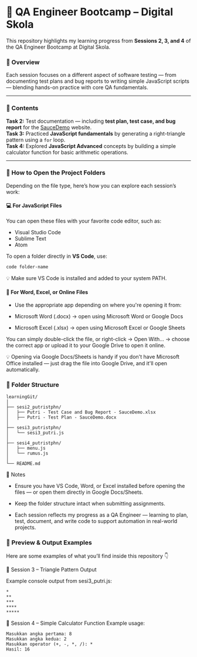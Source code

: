 # 🧪 QA Engineer Bootcamp – Digital Skola
This repository highlights my learning progress from **Sessions 2, 3, and 4** of the QA Engineer Bootcamp at Digital Skola.

### 🧩 Overview
Each session focuses on a different aspect of software testing — from documenting test plans and bug reports to writing simple JavaScript scripts — blending hands-on practice with core QA fundamentals.

---

### 📘 Contents
**Task 2:** Test documentation — including **test plan, test case, and bug report** for the [SauceDemo](https://www.saucedemo.com/) website.  
**Task 3:** Practiced **JavaScript fundamentals** by generating a right-triangle pattern using a `for` loop.  
**Task 4:** Explored **JavaScript Advanced** concepts by building a simple calculator function for basic arithmetic operations.

---

### 🧭 How to Open the Project Folders
Depending on the file type, here’s how you can explore each session’s work:

#### 💻 For JavaScript Files
You can open these files with your favorite code editor, such as:
- Visual Studio Code  
- Sublime Text  
- Atom  

To open a folder directly in **VS Code**, use:
```bash
code folder-name
```

💡 Make sure VS Code is installed and added to your system PATH.

#### 📄 For Word, Excel, or Online Files

- Use the appropriate app depending on where you're opening it from:

- Microsoft Word (.docx) → open using Microsoft Word or Google Docs

- Microsoft Excel (.xlsx) → open using Microsoft Excel or Google Sheets

You can simply double-click the file, or right-click → Open With… → choose the correct app or upload it to your Google Drive to open it online.

💡 Opening via Google Docs/Sheets is handy if you don't have Microsoft Office installed — just drag the file into Google Drive, and it'll open automatically.

### 📂 Folder Structure
```
learningGit/
│
├── sesi2_putristphn/
│   ├── Putri - Test Case and Bug Report - SauceDemo.xlsx
│   ├── Putri - Test Plan - SauceDemo.docx
│
├── sesi3_putristphn/
│   └── sesi3_putri.js
│
├── sesi4_putristphn/
│   ├── menu.js
│   └── rumus.js
│
└── README.md
```

📝 Notes

- Ensure you have VS Code, Word, or Excel installed before opening the files — or open them directly in Google Docs/Sheets.

- Keep the folder structure intact when submitting assignments.

- Each session reflects my progress as a QA Engineer — learning to plan, test, document, and write code to support automation in real-world projects.

### 📸 Preview & Output Examples

Here are some examples of what you’ll find inside this repository 👇

🧩 Session 3 – Triangle Pattern Output

Example console output from sesi3_putri.js:
```
*
**
***
****
*****
```

🧮 Session 4 – Simple Calculator Function
Example usage:
```
Masukkan angka pertama: 8  
Masukkan angka kedua: 2  
Masukkan operator (+, -, *, /): *  
Hasil: 16
```


